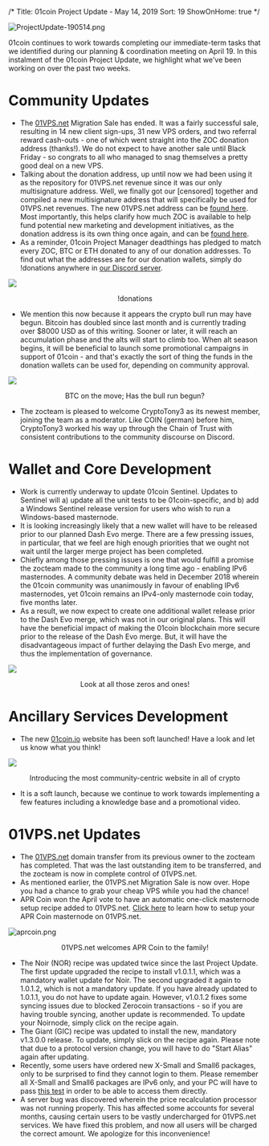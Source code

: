 /*
Title: 01coin Project Update - May 14, 2019
Sort: 19
ShowOnHome: true
*/

![ProjectUpdate-190514.png](https://cdn.steemitimages.com/DQmSJXFe8c5C8oEZt9sHrjNKKT8aePqtZMLxq1i3q68vFe3/ProjectUpdate-190514.png)

01coin continues to work towards completing our immediate-term tasks that we identified during our planning & coordination meeting on April 19. In this instalment of the 01coin Project Update, we highlight what we've been working on over the past two weeks.

# Community Updates

- The [01VPS.net](https://01VPS.net) Migration Sale has ended. It was a fairly successful sale, resulting in 14 new client sign-ups, 31 new VPS orders, and two referral reward cash-outs - one of which went straight into the ZOC donation address (thanks!). We do not expect to have another sale until Black Friday - so congrats to all who managed to snag themselves a pretty good deal on a new VPS.
- Talking about the donation address, up until now we had been using it as the repository for 01VPS.net revenue since it was our only multisignature address. Well, we finally got our [censored] together and compiled a new multisignature address that will specifically be used for 01VPS.net revenues. The new 01VPS.net address can be [found here](https://explorer.01coin.io/address/5PMJfnEf7kEx7BWjdDrqCCxnZF5rDaE2h6). Most importantly, this helps clarify how much ZOC is available to help fund potential new marketing and development initiatives, as the donation address is its own thing once again, and can be [found here](https://explorer.01coin.io/address/5AchYc7iQS7ynce7hNZ6Ya8djsbm5N9JBS). 
- As a reminder, 01coin Project Manager deadthings has pledged to match every ZOC, BTC or ETH donated to any of our donation addresses. To find out what the addresses are for our donation wallets, simply do !donations anywhere in [our Discord server](https://discord.gg/wq5xD6M).

![](https://cdn.steemitimages.com/DQmcXUpor5Yjb7hJiHGG4j78fwvvKez2p1bUhTM7kBEWFgV/image.png)
<p style="text-align: center;">!donations</p>

- We mention this now because it appears the crypto bull run may have begun. Bitcoin has doubled since last month and is currently trading over $8000 USD as of this writing. Sooner or later, it will reach an accumulation phase and the alts will start to climb too. When alt season begins, it will be beneficial to launch some promotional campaigns in support of 01coin - and that's exactly the sort of thing the funds in the donation wallets can be used for, depending on community approval.

![](https://cdn.steemitimages.com/DQmTSAYdE997oyx5ECx4H7TCoNT8Xj92FmFGzsu5o7HASf3/image.png)
<p style="text-align: center;">BTC on the move; Has the bull run begun?</p>

- The zocteam is pleased to welcome CryptoTony3 as its newest member, joining the team as a moderator. Like COIN (german) before him, CryptoTony3 worked his way up through the Chain of Trust with consistent contributions to the community discourse on Discord.

# Wallet and Core Development

- Work is currently underway to update 01coin Sentinel. Updates to Sentinel will a) update all the unit tests to be 01coin-specific, and b) add a Windows Sentinel release version for users who wish to run a Windows-based masternode.
- It is looking increasingly likely that a new wallet will have to be released prior to our planned Dash Evo merge. There are a few pressing issues, in particular, that we feel are high enough priorities that we ought not wait until the larger merge project has been completed.
- Chiefly among those pressing issues is one that would fulfill a promise the zocteam made to the community a long time ago - enabling IPv6 masternodes. A community debate was held in December 2018 wherein the 01coin community was unanimously in favour of enabling IPv6 masternodes, yet 01coin remains an IPv4-only masternode coin today, five months later.  
- As a result, we now expect to create one additional wallet release prior to the Dash Evo merge, which was not in our original plans. This will have the beneficial impact of making the 01coin blockchain more secure prior to the release of the Dash Evo merge. But, it will have the disadvantageous impact of further delaying the Dash Evo merge, and thus the implementation of governance.

![](https://cdn.steemitimages.com/DQmS2YMoWtV2hntdpBc2oM4RukyhmmYPDg8M6uiCraYCLkh/image.png)
<p style="text-align: center;">Look at all those zeros and ones!</p>

# Ancillary Services Development

- The new [01coin.io](https://01coin.io/) website has been soft launched! Have a look and let us know what you think!

![](https://cdn.steemitimages.com/DQmXoHX5jUxHkViUAXky7vvRojDANanaTmGRYGaPPwW67Jp/image.png)
<p style="text-align: center;">Introducing the most community-centric website in all of crypto</p>

- It is a soft launch, because we continue to work towards implementing a few features including a knowledge base and a promotional video. 

# 01VPS.net Updates

- The [01VPS.net](https://01vps.net) domain transfer from its previous owner to the zocteam has completed. That was the last outstanding item to be transferred, and the zocteam is now in complete control of 01VPS.net.
- As mentioned earlier, the 01VPS.net Migration Sale is now over. Hope you had a chance to grab your cheap VPS while you had the chance!
- APR Coin won the April vote to have an automatic one-click masternode setup recipe added to 01VPS.net. [Click here](https://01vps.net/secure/index.php?rp=/knowledgebase/42/How-to-setup-your-APR-Masternode-on-01VPSnet.html) to learn how to setup your APR Coin masternode on 01VPS.net.

![aprcoin.png](https://cdn.steemitimages.com/DQmbBzdWfn5Ua1du1Wn1PJQB8wkwFRgszcK4H2JjZPHLNvT/aprcoin.png)
<p style="text-align: center;">01VPS.net welcomes APR Coin to the family!</p>

- The Noir (NOR) recipe was updated twice since the last Project Update. The first update upgraded the recipe to install v1.0.1.1, which was a mandatory wallet update for Noir. The second upgraded it again to 1.0.1.2, which is not a mandatory update. If you have already updated to 1.0.1.1, you do not have to update again. However, v1.0.1.2 fixes some syncing issues due to blocked Zerocoin transactions - so if you are having trouble syncing, another update is recommended. To update your Noirnode, simply click on the recipe again.
- The Giant (GIC) recipe was updated to install the new, mandatory v1.3.0.0 release. To update, simply slick on the recipe again. Please note that due to a protocol version change, you will have to do "Start Alias" again after updating.
- Recently, some users have ordered new X-Small and Small6 packages, only to be surprised to find they cannot login to them. Please remember all X-Small and Small6 packages are IPv6 only, and your PC will have to pass [this test](https://test-ipv6.com/) in order to be able to access them directly. 
- A server bug was discovered wherein the price recalculation processor was not running properly. This has affected some accounts for several months, causing certain users to be vastly undercharged for 01VPS.net services. We have fixed this problem, and now all users will be charged the correct amount. We apologize for this inconvenience!
